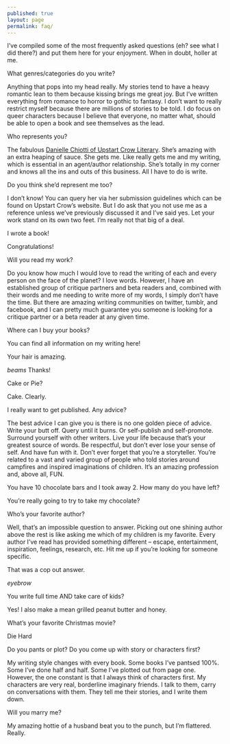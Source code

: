 ```yaml
---
published: true
layout: page
permalink: faq/
---
```


I’ve compiled some of the most frequently asked questions (eh? see what I did there?) and put them here for your enjoyment. When in doubt, holler at me.



What genres/categories do you write?

Anything that pops into my head really. My stories tend to have a heavy romantic lean to them because kissing brings me great joy. But I’ve written everything from romance to horror to gothic to fantasy. I don’t want to really restrict myself because there are millions of stories to be told. I do focus on queer characters because I believe that everyone, no matter what, should be able to open a book and see themselves as the lead.



Who represents you?

The fabulous [Danielle Chiotti of Upstart Crow Literary](http://upstartcrowliterary.com/index.html). She’s amazing with an extra heaping of sauce. She gets me. Like really gets me and my writing, which is essential in an agent/author relationship. She’s totally in my corner and knows all the ins and outs of this business. All I have to do is write.



Do you think she’d represent me too?

I don’t know! You can query her via her submission guidelines which can be found on Upstart Crow’s website. But I do ask that you not use me as a reference unless we’ve previously discussed it and I’ve said yes. Let your work stand on its own two feet. I’m really not that big of a deal.



I wrote a book!

Congratulations!



Will you read my work?

Do you know how much I would love to read the writing of each and every person on the face of the planet? I love words. However, I have an established group of critique partners and beta readers and, combined with their words and me needing to write more of my words, I simply don’t have the time. But there are amazing writing communities on twitter, tumblr, and facebook, and I can pretty much guarantee you someone is looking for a critique partner or a beta reader at any given time.



Where can I buy your books?

You can find all information on my writing here!



Your hair is amazing.

*beams* Thanks!



Cake or Pie?

Cake. Clearly.



I really want to get published. Any advice?

The best advice I can give you is there is no one golden piece of advice. Write your butt off. Query until it burns. Or self-publish and self-promote. Surround yourself with other writers. Live your life because that’s your greatest source of words. Be respectful, but don’t ever lose your sense of self. And have fun with it. Don’t ever forget that you’re a storyteller. You’re related to a vast and varied group of people who told stories around campfires and inspired imaginations of children. It’s an amazing profession and, above all, FUN.



You have 10 chocolate bars and I took away 2. How many do you have left?

You’re really going to try to take my chocolate?



Who’s your favorite author?

Well, that’s an impossible question to answer. Picking out one shining author above the rest is like asking me which of my children is my favorite. Every author I’ve read has provided something different – escape, entertainment, inspiration, feelings, research, etc. Hit me up if you’re looking for someone specific.



That was a cop out answer.

*eyebrow*



You write full time AND take care of kids?

Yes! I also make a mean grilled peanut butter and honey.



What’s your favorite Christmas movie?

Die Hard



Do you pants or plot? Do you come up with story or characters first?

My writing style changes with every book. Some books I’ve pantsed 100%. Some I’ve done half and half. Some I’ve plotted out from page one. However, the one constant is that I always think of characters first. My characters are very real, borderline imaginary friends. I talk to them, carry on conversations with them. They tell me their stories, and I write them down.



Will you marry me?

My amazing hottie of a husband beat you to the punch, but I’m flattered. Really.
